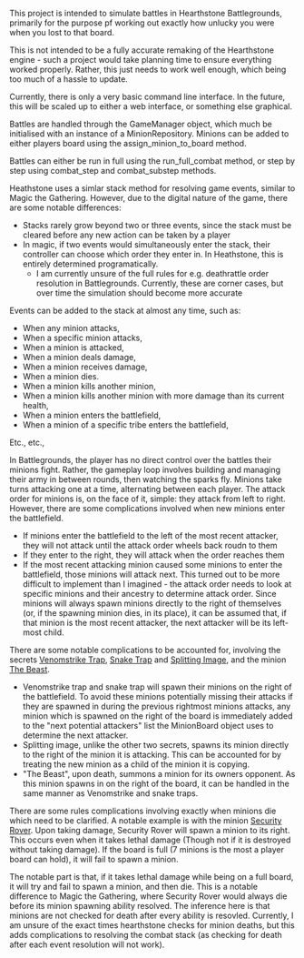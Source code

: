 This project is intended to simulate battles in Hearthstone Battlegrounds, primarily for the purpose pf working out exactly how unlucky you were when you lost to that board.

This is not intended to be a fully accurate remaking of the Hearthstone engine - such a project would take planning time to ensure everything worked properly. Rather, this just needs to work well enough, which being too much of a hassle to update.

Currently, there is only a very basic command line interface. In the future, this will be scaled up to either a web interface, or something else graphical.

Battles are handled through the GameManager object, which much be initialised with an instance of a MinionRepository. Minions can be added to either players board using the assign_minion_to_board method.

Battles can either be run in full using the run_full_combat method, or step by step using combat_step and combat_substep methods.





Heathstone uses a simlar stack method for resolving game events, similar to Magic the Gathering. However, due to the digital nature of the game, there are some notable differences:
  - Stacks rarely grow beyond two or three events, since the stack must be cleared before any new action can be taken by a player
  - In magic, if two events would simultaneously enter the stack, their controller can choose which order they enter in. In Heathstone, this is entirely determined programatically.
    - I am currently unsure of the full rules for e.g. deathrattle order resolution in Battlegrounds. Currently, these are corner cases, but over time the simulation should become more accurate
  

Events can be added to the stack at almost any time, such as:
  - When any minion attacks,
  - When a specific minion attacks,
  - When a minion is attacked,
  - When a minion deals damage,
  - When a minion receives damage,
  - When a minion dies.
  - When a minion kills another minion,
  - When a minion kills another minion with more damage than its current health,
  - When a minion enters the battlefield,
  - When a minion of a specific tribe enters the battlefield,

Etc., etc.,




In Battlegrounds, the player has no direct control over the battles their minions fight. Rather, the gameplay loop involves building and managing their army in between rounds, then watching the sparks fly. Minions take turns attacking one at a time, alternating between each player. The attack order for minions is, on the face of it, simple: they attack from left to right. However, there are some complications involved when new minions enter the battlefield.
  - If minions enter the battlefield to the left of the most recent attacker, they will not attack until the attack order wheels back roudn to them
  - If they enter to the right, they will attack when the order reaches them
  - If the most recent attacking minion caused some minions to enter the battlefield, those minions will attack next.
This turned out to be more difficult to implement than I imagined - the attack order needs to look at specific minions and their ancestry to determine attack order.
Since minions will always spawn minions directly to the right of themselves (or, if the spawning minion dies, in its place), it can be assumed that, if that minion is the most recent attacker, the next attacker will be its left-most child.

There are some notable complications to be accounted for, involving the secrets [Venomstrike Trap](https://hearthstone.gamepedia.com/Venomstrike_Trap), [Snake Trap](https://hearthstone.gamepedia.com/Snake_Trap) and [Splitting Image](https://hearthstone.gamepedia.com/Splitting_Image), and the minion [The Beast](https://hearthstone.gamepedia.com/The_Beast).
  - Venomstrike trap and snake trap will spawn their minions on the right of the battlefield. To avoid these minions potentially missing their attacks if they are spawned in during the previous rightmost minions attacks, any minion which is spawned on the right of the board is immediately added to the "next potential attackers" list the MinionBoard object uses to determine the next attacker.
  - Splitting image, unlike the other two secrets, spawns its minion directly to the right of the minion it is attacking. This can be accounted for by treating the new minion as a child of the minion it is copying.
  - "The Beast", upon death, summons a minion for its owners opponent. As this minion spawns in on the right of the board, it can be handled in the same manner as Venomstrike and snake traps.




There are some rules complications involving exactly when minions die which need to be clarified. A notable example is with the minion [Security Rover](https://hearthstone.gamepedia.com/Security_Rover).
Upon taking damage, Security Rover will spawn a minion to its right. This occurs even when it takes lethal damage (Though not if it is destroyed without taking damage). If the board is full (7 minions is the most a player board can hold), it will fail to spawn a minion.

The notable part is that, if it takes lethal damage while being on a full board, it will try and fail to spawn a minion, and then die.
This is a notable difference to Magic the Gathering, where Security Rover would always die before its minion spawning ability resolved. The inference here is that minions are not checked for death after every ability is resovled. Currently, I am unsure of the exact times hearthstone checks for minion deaths, but this adds complications to resolving the combat stack (as checking for death after each event resolution will not work).
